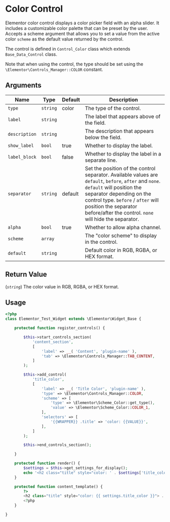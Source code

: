 # Color Control

Elementor color control displays a color picker field with an alpha slider. It includes a customizable color palette that can be preset by the user. Accepts a scheme argument that allows you to set a value from the active color `scheme` as the default value returned by the control.

The control is defined in `Control_Color` class which extends `Base_Data_Control` class.

Note that when using the control, the type should be set using the `\Elementor\Controls_Manager::COLOR` constant.

## Arguments

<table>
	<thead>
		<tr>
			<th>Name</th>
			<th>Type</th>
			<th>Default</th>
			<th>Description</th>
		</tr>
	</thead>
	<tbody>
		<tr>
			<td><code>type</code></td>
			<td><code>string</code></td>
			<td>color</td>
			<td>The type of the control.</td>
		</tr>
		<tr>
			<td><code>label</code></td>
			<td><code>string</code></td>
			<td></td>
			<td>The label that appears above of the field.</td>
		</tr>
		<tr>
			<td><code>description</code></td>
			<td><code>string</code></td>
			<td></td>
			<td>The description that appears below the field.</td>
		</tr>
		<tr>
			<td><code>show_label</code></td>
			<td><code>bool</code></td>
			<td>true</td>
			<td>Whether to display the label.</td>
		</tr>
		<tr>
			<td><code>label_block</code></td>
			<td><code>bool</code></td>
			<td>false</td>
			<td>Whether to display the label in a separate line.</td>
		</tr>
		<tr>
			<td><code>separator</code></td>
			<td><code>string</code></td>
			<td>default</td>
			<td>Set the position of the control separator. Available values are <code>default</code>, <code>before</code>, <code>after</code> and <code>none</code>. <code>default</code> will position the separator depending on the control type. <code>before</code> / <code>after</code> will position the separator before/after the control. <code>none</code> will hide the separator.</td>
		</tr>
		<tr>
			<td><code>alpha</code></td>
			<td><code>bool</code></td>
			<td>true</td>
			<td>Whether to allow alpha channel.</td>
		</tr>
		<tr>
			<td><code>scheme</code></td>
			<td><code>array</code></td>
			<td></td>
			<td>The "color scheme" to display in the control.</td>
		</tr>
		<tr>
			<td><code>default</code></td>
			<td><code>string</code></td>
			<td></td>
			<td>Default color in RGB, RGBA, or HEX format.</td>
		</tr>
	</tbody>
</table>

## Return Value

(_`string`_) The color value in RGB, RGBA, or HEX format.

## Usage

```php {14-27,35,40}
<?php
class Elementor_Test_Widget extends \Elementor\Widget_Base {

	protected function register_controls() {

		$this->start_controls_section(
			'content_section',
			[
				'label' => __( 'Content', 'plugin-name' ),
				'tab' => \Elementor\Controls_Manager::TAB_CONTENT,
			]
		);

		$this->add_control(
			'title_color',
			[
				'label' => __( 'Title Color', 'plugin-name' ),
				'type' => \Elementor\Controls_Manager::COLOR,
				'scheme' => [
					'type' => \Elementor\Scheme_Color::get_type(),
					'value' => \Elementor\Scheme_Color::COLOR_1,
				],
				'selectors' => [
					'{{WRAPPER}} .title' => 'color: {{VALUE}}',
				],
			]
		);

		$this->end_controls_section();

	}

	protected function render() {
		$settings = $this->get_settings_for_display();
		echo '<h2 class="title" style="color: ' . $settings['title_color'] . '"> .. </h2>';
	}

	protected function content_template() {
		?>
		<h2 class="title" style="color: {{ settings.title_color }}"> .. </h2>
		<?php
	}

}
```
